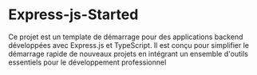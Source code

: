 # Express-js-Started

Ce projet est un template de démarrage pour des applications backend développées avec Express.js et TypeScript. Il est conçu pour simplifier le démarrage rapide de nouveaux projets en intégrant un ensemble d'outils essentiels pour le développement professionnel
